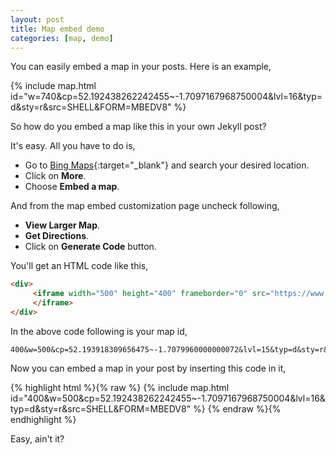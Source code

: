 ```yaml
---
layout: post
title: Map embed demo
categories: [map, demo]
---
```


You can easily embed a map in your posts. Here is an example,  

{% include map.html id="w=740&cp=52.192438262242455~-1.7097167968750004&lvl=16&typ=d&sty=r&src=SHELL&FORM=MBEDV8" %}

So how do you embed a map like this in your own Jekyll post?
<!--more-->

It's easy. All you have to do is,  
 - Go to [Bing Maps](https://www.bing.com/maps){:target="_blank"} and search your desired location.  
 - Click on **More**.  
 - Choose **Embed a map**.  

And from the map embed customization page uncheck following,  

 - **View Larger Map**.  
 - **Get Directions**.  
 - Click on **Generate Code** button.  

You'll get an HTML code like this,  

```html
<div>
     <iframe width="500" height="400" frameborder="0" src="https://www.bing.com/maps/embed?h=400&w=500&cp=52.193918309656475~-1.7079960000000072&lvl=15&typ=d&sty=r&src=SHELL&FORM=MBEDV8" scrolling="no">
     </iframe>
</div>
```

In the above code following is your map id,  

```text
400&w=500&cp=52.193918309656475~-1.7079960000000072&lvl=15&typ=d&sty=r&src=SHELL&FORM=MBEDV8
```

Now you can embed a map in your post by inserting this code in it,  

{% highlight html %}{% raw %}
{% include map.html id="400&w=500&cp=52.192438262242455~-1.7097167968750004&lvl=16&typ=d&sty=r&src=SHELL&FORM=MBEDV8" %}
{% endraw %}{% endhighlight %}

Easy, ain't it?  
